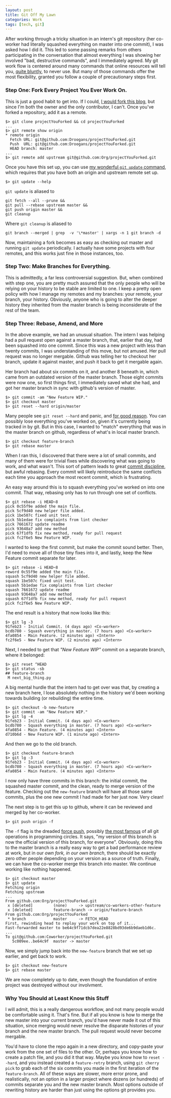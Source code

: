 ```yaml
---
layout: post
title: Git Off My Lawn
categories: Work
tags: [tech, git]
---
```


After working through a tricky situation in an intern's git repository (her co-worker had literally squashed everything on master into one commit), I was asked how I did it. This led to some passing remarks from others participating in the conversation that almost everything I was showing her involved "bad, destructive commands", and I immediately agreed. My git work flow is centered around many commands that online resources will tell you, [quite bluntly](http://paul.stadig.name/2010/12/thou-shalt-not-lie-git-rebase-ammend.html), to never use. But many of those commands offer the most flexibility, granted you follow a couple of precautionary steps first.

### Step One: Fork Every Project You Ever Work On.

This is just a good habit to get into. If I could, [I would fork this blog](https://github.com/Droogans/droogans.github.io), but since I'm both the owner and the only contributor, I can't. Once you've forked a repository, add it as a remote.

```
$> git clone projectYouForked && cd projectYouForked
...
$> git remote show origin
* remote origin
  Fetch URL: git@github.com:Droogans/projectYouForked.git
  Push  URL: git@github.com:Droogans/projectYouForked.git
  HEAD branch: master
...
$> git remote add upstream git@github.com:Org/projectYouForked.git
```

Once you have this set up, you can use [my wonderful `git update` command](https://github.com/Droogans/dotfiles/blob/7c7f50ba65900b032c1c6dada93e25f30a69f32b/.gitconfig#L41), which requires that you have both an origin and upstream remote set up.

```
$> git update --help
```

`git update` is aliased to

```
git fetch --all --prune &&
git pull --rebase upstream master &&
git push origin master &&
git cleanup
```

Where `git cleanup` is aliased to

```
git branch --merged | grep  -v '\*master' | xargs -n 1 git branch -d
```

Now, maintaining a fork becomes as easy as checking out master and running `git update` periodically. I actually have some projects with four remotes, and this works just fine in those instances, too.

### Step Two: Make Branches for Everything.

This is admittedly, a far less controversial suggestion. But, when combined with step one, you are pretty much assured that the only people who will be relying on your history to be stable are limited to one. I keep a pretty open policy with how I manage my remotes and my branches: your remote, your branch, your history. Obviously, anyone who is going to alter the deeper history they inherited from the master branch is being inconsiderate of the rest of the team.

### Step Three: Rebase, Amend, and More

In the above example, we had an unusual situation. The intern I was helping had a pull request open against a master branch, that, earlier that day, had been squashed into one commit. Since this was a new project with less than twenty commits, I was understanding of this move, but not amused. Her pull request was no longer mergable. Github was telling her to checkout her branch, update it against master, and push it back to get it mergable again.

Her branch had about six commits on it, and another 8 beneath in, which came from an outdated version of the master branch. Those eight commits were now one, so first things first, I immediately saved what she had, and got her master branch in sync with github's version of master.

```
$> git commit -am "New Feature WIP."
$> git checkout master
$> git reset --hard origin/master
```

Many people see `git reset --hard` and panic, and [for good reason](http://stackoverflow.com/a/9530204/881224). You can possibly lose everything you've worked on, given it's currently being tracked in by git. But in this case, I wanted to "match" everything that was in the master branch on github, regardless of what's in local master branch.

```
$> git checkout feature-branch
$> git rebase master
```

When I ran this, I discovered that there were a lot of small commits, and many of them were for trivial fixes while discovering what was going to work, and what wasn't. This sort of pattern leads to great [commit discipline](http://www.databasically.com/2011/03/14/git-commit-early-commit-often/), but awful rebasing. Every commit will likely reintroduce the same conflicts each time you approach the most recent commit, which is frustrating.

An easy way around this is to squash everything you've worked on into one commit. That way, rebasing only has to run through one set of conflicts.

```
$> git rebase -i HEAD~8
pick 0c55f9e added the main file.
pick 5cf9d40 new helper file added.
pick 1be507c fixed unit test.
pick 5b1edae fix complaints from lint checker
pick 7661672 update readme
pick 93648a7 add new method
pick 67f1dfb fix new method, ready for pull request
pick fc2f6e5 New Feature WIP.
```

I wanted to keep the first commit, but make the commit sound better. Then, I'd need to move all of those tiny fixes into it, and lastly, keep the New Feature commit separate for later.

```
$> git rebase -i HEAD~8
reword 0c55f9e added the main file.
squash 5cf9d40 new helper file added.
squash 1be507c fixed unit test.
squash 5b1edae fix complaints from lint checker
squash 7661672 update readme
squash 93648a7 add new method
squash 67f1dfb fix new method, ready for pull request
pick fc2f6e5 New Feature WIP.
```

The end result is a history that now looks like this:

```
$> git lg -3
91feb23 - Initial Commit. (4 days ago) <Co-worker>
bcdb780 - Squash everything in master. (7 hours ago) <Co-worker>
4fa0854 - Main Feature. (2 minutes ago) <Intern>
fc2f6e5 - New Feature WIP. (2 minutes ago) <Intern>
```

Next, I needed to get that *"New Feature WIP"* commit on a separate branch, where it belonged:

```
$> git reset ^HEAD
$> git status -sb
## feature-branch
 M next_big_thing.py
```

A big mental hurdle that the intern had to get over was that, by creating a new branch here, I lose absolutely nothing in the history we'd been working towards building (or rebuilding) the entire time.

```
$> git checkout -b new-feature
$> git commit -am "New Feature WIP."
$> git lg -4
91feb23 - Initial Commit. (4 days ago) <Co-worker>
bcdb780 - Squash everything in master. (7 hours ago) <Co-worker>
4fa0854 - Main Feature. (4 minutes ago) <Intern>
d710b6d - New Feature WIP. (1 minute ago) <Intern>
```

And then we go to the old branch.

```
$> git checkout feature-branch
$> git lg -3
91feb23 - Initial Commit. (4 days ago) <Co-worker>
bcdb780 - Squash everything in master. (7 hours ago) <Co-worker>
4fa0854 - Main Feature. (4 minutes ago) <Intern>
```

I now only have three commits in this branch: the initial commit, the squashed master commit, and the clean, ready to merge version of the feature. Checking out the `new-feature` branch will have all those same commits, plus the one new commit I had made for her just now. Very clean!

The next step is to get this up to github, where it can be reviewed and merged by her co-worker.

```
$> git push origin -f
```

The `-f` flag is the dreaded [force push](https://groups.google.com/forum/#!msg/jenkinsci-dev/-myjRIPcVwU/t4nkXONp8qgJ), possibly [the most famous](http://cdn.memegenerator.net/instances/400x/24736889.jpg) of all git operations in programming circles. It says, "my version of this branch is now the official version of this branch, for everyone". Obviously, doing this to the master branch is a really easy way to get a bad performance review at work, but in our *own fork, in our own branch*, there should be exactly zero other people depending on your version as a source of truth. Finally, we can have the co-worker merge this branch into master. We continue working like nothing happened.

```
$> git checkout master
$> git update
Fetching origin
Fetching upstream
...
From github.com:Org/projectYouForked.git
 x [deleted]         (none)     -> upstream/co-workers-other-feature
 x [deleted]         feature-branch -> origin/feature-branch
From github.com:Org/projectYouForked
 * branch            master     -> FETCH_HEAD
First, rewinding head to replay your work on top of it...
Fast-forwarded master to be64c9f71dcb7dea22e8828bd93de6b9daeb1d6c.
...
To git@github.com:Coworker/projectYouForked.git
   5c009ee..be64c9f  master -> master
```

Now, we simply jump back into the `new-feature` branch that we set up earlier, and get back to work.

```
$> git checkout new-feature
$> git rebase master
```

We are now completely up to date, even though the foundation of entire project was destroyed without our involvment.

### Why You Should at Least Know this Stuff

I will admit, this is a really dangerous workflow, and not many people would be comfortable using it. That's fine. But if all you know is how to merge the new master into your current branch, you'd have never made it out of this situation, since merging would never resolve the disparate histories of your branch and the new master branch. The pull request would never become mergable.

You'd have to clone the repo again in a new directory, and copy-paste your work from the one set of files to the other. Or, perhaps you know how to create a patch file, and you did it that way. Maybe you know how to `reset --hard`, and you instead created a `feature-retry` branch, using `git cherry pick` to grab each of the six commits you made in the first iteration of the `feature-branch`. All of these ways are slower, more error prone, and realistically, not an option in a larger project where dozens (or hundreds) of commits separate you and the new master branch. Most options outside of rewriting history are harder than just using the options git provides you.
